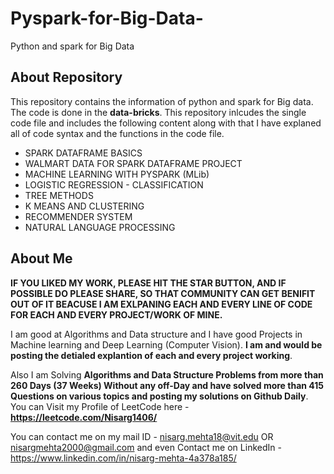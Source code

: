 # Pyspark-for-Big-Data-
Python and spark for Big Data 

## About Repository 
This repository contains the information of python and spark for Big data. The code is done in the **data-bricks**. This repository inlcudes the single code file and includes the following content along with that I have explaned all of code syntax and the functions in the code file. 
  * SPARK DATAFRAME BASICS
  * WALMART DATA FOR SPARK DATAFRAME PROJECT 
  * MACHINE LEARNING WITH PYSPARK (MLib)
  * LOGISTIC REGRESSION - CLASSIFICATION
  * TREE METHODS
  * K MEANS AND CLUSTERING
  * RECOMMENDER SYSTEM
  * NATURAL LANGUAGE PROCESSING

## About Me
**IF YOU LIKED MY WORK, PLEASE HIT THE STAR BUTTON, AND IF POSSIBLE DO PLEASE SHARE, SO THAT COMMUNITY CAN GET BENIFIT OUT OF IT BEACUSE I AM EXLPANING EACH AND EVERY LINE OF CODE FOR EACH AND EVERY PROJECT/WORK OF MINE.**

I am good at Algorithms and Data structure and I have good Projects in Machine learning and Deep Learning (Computer Vision). **I am and would be posting the detialed explantion of each and every project working**.

Also I am Solving **Algorithms and Data Structure Problems from more than 260 Days (37 Weeks) Without any off-Day and have solved more than 415 Questions on various topics and posting my solutions on Github Daily**. You can Visit my Profile of LeetCode here - **https://leetcode.com/Nisarg1406/**

You can contact me on my mail ID - nisarg.mehta18@vit.edu OR nisargmehta2000@gmail.com and even Contact me on LinkedIn - https://www.linkedin.com/in/nisarg-mehta-4a378a185/
